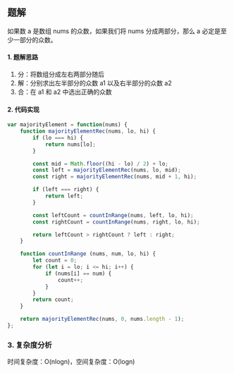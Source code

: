 ## 题解
如果数 a 是数组 nums 的众数，如果我们将 nums 分成两部分，那么 a 必定是至少一部分的众数。

#### 1. 题解思路
1. 分：将数组分成左右两部分随后
2. 解：分别求出左半部分的众数 a1 以及右半部分的众数 a2
3. 合：在 a1 和 a2 中选出正确的众数

#### 2. 代码实现
```js
var majorityElement = function(nums) {
    function majorityElementRec(nums, lo, hi) {
        if (lo === hi) {
            return nums[lo];
        }

        const mid = Math.floor((hi - lo) / 2) + lo;
        const left = majorityElementRec(nums, lo, mid);
        const right = majorityElementRec(nums, mid + 1, hi);

        if (left === right) {
            return left;
        }

        const leftCount = countInRange(nums, left, lo, hi);
        const rightCount = countInRange(nums, right, lo, hi);

        return leftCount > rightCount ? left : right;
    }

    function countInRange (nums, num, lo, hi) {
        let count = 0;
        for (let i = lo; i <= hi; i++) {
            if (nums[i] == num) {
                count++;
            }
        }
        return count;
    }

    return majorityElementRec(nums, 0, nums.length - 1);
};
```

### 3. 复杂度分析
时间复杂度：O(nlogn)，空间复杂度：O(logn)
